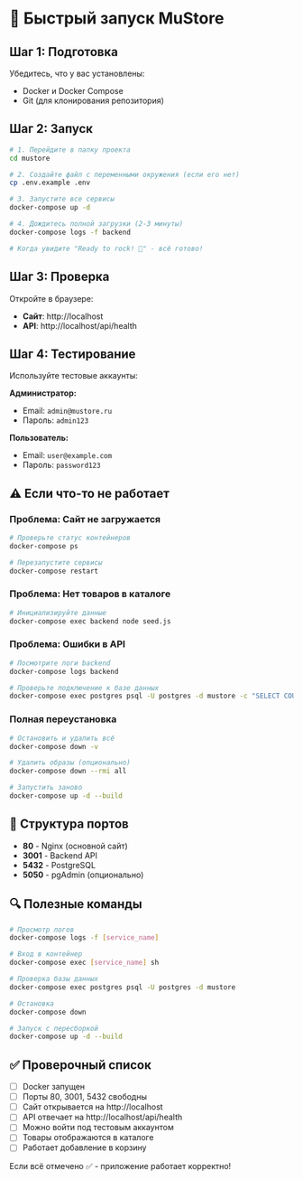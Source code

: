 # 🚀 Быстрый запуск MuStore

## Шаг 1: Подготовка

Убедитесь, что у вас установлены:
- Docker и Docker Compose
- Git (для клонирования репозитория)

## Шаг 2: Запуск

```bash
# 1. Перейдите в папку проекта
cd mustore

# 2. Создайте файл с переменными окружения (если его нет)
cp .env.example .env

# 3. Запустите все сервисы
docker-compose up -d

# 4. Дождитесь полной загрузки (2-3 минуты)
docker-compose logs -f backend

# Когда увидите "Ready to rock! 🎸" - всё готово!
```

## Шаг 3: Проверка

Откройте в браузере:
- **Сайт**: http://localhost
- **API**: http://localhost/api/health

## Шаг 4: Тестирование

Используйте тестовые аккаунты:

**Администратор:**
- Email: `admin@mustore.ru`
- Пароль: `admin123`

**Пользователь:**
- Email: `user@example.com`
- Пароль: `password123`

## ⚠️ Если что-то не работает

### Проблема: Сайт не загружается
```bash
# Проверьте статус контейнеров
docker-compose ps

# Перезапустите сервисы
docker-compose restart
```

### Проблема: Нет товаров в каталоге
```bash
# Инициализируйте данные
docker-compose exec backend node seed.js
```

### Проблема: Ошибки в API
```bash
# Посмотрите логи backend
docker-compose logs backend

# Проверьте подключение к базе данных
docker-compose exec postgres psql -U postgres -d mustore -c "SELECT COUNT(*) FROM products;"
```

### Полная переустановка
```bash
# Остановить и удалить всё
docker-compose down -v

# Удалить образы (опционально)
docker-compose down --rmi all

# Запустить заново
docker-compose up -d --build
```

## 📂 Структура портов

- **80** - Nginx (основной сайт)
- **3001** - Backend API
- **5432** - PostgreSQL
- **5050** - pgAdmin (опционально)

## 🔍 Полезные команды

```bash
# Просмотр логов
docker-compose logs -f [service_name]

# Вход в контейнер
docker-compose exec [service_name] sh

# Проверка базы данных
docker-compose exec postgres psql -U postgres -d mustore

# Остановка
docker-compose down

# Запуск с пересборкой
docker-compose up -d --build
```

## ✅ Проверочный список

- [ ] Docker запущен
- [ ] Порты 80, 3001, 5432 свободны  
- [ ] Сайт открывается на http://localhost
- [ ] API отвечает на http://localhost/api/health
- [ ] Можно войти под тестовым аккаунтом
- [ ] Товары отображаются в каталоге
- [ ] Работает добавление в корзину

Если всё отмечено ✅ - приложение работает корректно!